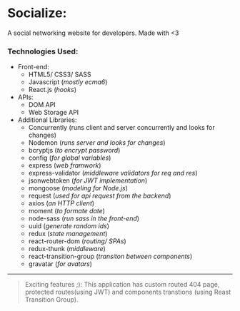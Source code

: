 # Socialize:

A social networking website for developers. Made with <3

### Technologies Used:

-   Front-end:
    -   HTML5/ CSS3/ SASS
    -   Javascript (_mostly ecma6_)
    -   React.js (_hooks_)
-   APIs:
    -   DOM API
    -   Web Storage API 
-   Additional Libraries:
    -   Concurrently (runs client and server concurrently and looks for changes)
    -   Nodemon (*runs server and looks for changes*)
    -   bcryptjs (*to encrypt password*)
    -   config (*for global variables*)
    -   express (*web framwork*)
    -   express-validator (*middleware validators for req and res*)
    -   jsonwebtoken (*for JWT implementation*)
    -   mongoose (*modeling for Node.js*)
    -   request (*used for api request from the backend*)
    -   axios (*an HTTP client*)
    -   moment (*to formate date*)
    -   node-sass (*run sass in the front-end*)
    -   uuid (*generate random ids*)
    -   redux (*state management*)
    -   react-router-dom (*routing/ SPAs*)
    -   redux-thunk (*middleware*)
    -   react-transition-group (*transiton between components*)
    -   gravatar (*for avatars*)


---

> Exciting features ;): This application has custom routed 404 page, protected routes(using JWT) and components transtions (using Reast Transition Group).
